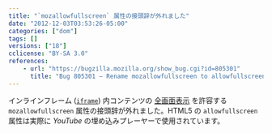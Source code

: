 ```yaml
---
title: "`mozallowfullscreen` 属性の接頭辞が外れました"
date: "2012-12-03T03:53:26-05:00"
categories: ["dom"]
tags: []
versions: ["18"]
cclicense: "BY-SA 3.0"
references:
    - url: "https://bugzilla.mozilla.org/show_bug.cgi?id=805301"
      title: "Bug 805301 – Rename mozallowfullscreen to allowfullscreen"
---
```

インラインフレーム ([`iframe`](https://developer.mozilla.org/ja/docs/HTML/Element/iframe)) 内コンテンツの [全画面表示](https://developer.mozilla.org/ja/docs/DOM/Using_fullscreen_mode) を許容する `mozallowfullscreen` 属性の接頭辞が外れました。HTML5 の `allowfullscreen` 属性は実際に *YouTube* の埋め込みプレーヤーで使用されています。

